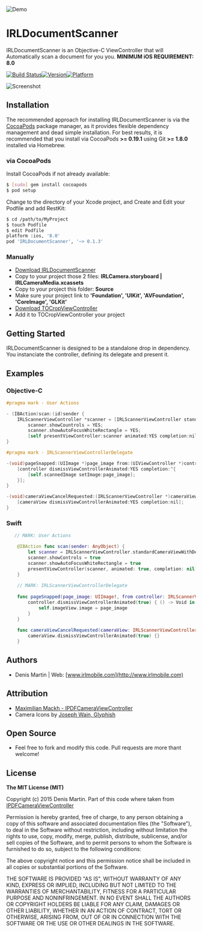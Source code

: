 ![Demo](https://github.com/charlymr/IRLDocumentScanner/blob/master/Medias/iphone-scan.gif?raw=true)

# IRLDocumentScanner

IRLDocumentScanner is an Objective-C ViewController that will Automatically scan a document for you you.
**MINIMUM iOS REQUIREMENT: 8.0**

[![Build Status](https://travis-ci.org/charlymr/IRLDocumentScanner.svg?branch=master)](https://travis-ci.org/charlymr/IRLDocumentScanner)[![Version](https://img.shields.io/cocoapods/v/IRLDocumentScanner.svg?style=flat)](http://cocoapods.org/pods/IRLDocumentScanner)[![Platform](https://img.shields.io/cocoapods/p/IRLDocumentScanner.svg?style=flat)](http://cocoapods.org/pods/IRLDocumentScanner)

![Screenshot](https://github.com/charlymr/IRLDocumentScanner/blob/master/Medias/scan.jpg?raw=true)

## Installation

The recommended approach for installing IRLDocumentScanner is via the [CocoaPods](http://cocoapods.org/) package manager, as it provides flexible dependency management and dead simple installation. For best results, it is recommended that you install via CocoaPods **>= 0.19.1** using Git **>= 1.8.0** installed via Homebrew.

### via CocoaPods

Install CocoaPods if not already available:

``` bash
$ [sudo] gem install cocoapods
$ pod setup
```

Change to the directory of your Xcode project, and Create and Edit your Podfile and add RestKit:

``` bash
$ cd /path/to/MyProject
$ touch Podfile
$ edit Podfile
platform :ios, '8.0'
pod 'IRLDocumentScanner', '~> 0.1.3'
```

### Manually

- [Download IRLDocumentScanner](../../archive/master.zip)
- Copy to your project those 2 files: <strong> IRLCamera.storyboard | IRLCameraMedia.xcassets </strong>
- Copy to your project this folder: <strong> Source </strong>
- Make sure your project link to  <strong>  'Foundation', 'UIKit', 'AVFoundation', 'CoreImage',  'GLKit' </strong>
- [Download TOCropViewController](https://github.com/TimOliver/TOCropViewController/archive/2.0.7.zip)
- Add it to TOCropViewController your project


## Getting Started

IRLDocumentScanner is designed to be a standalone drop in dependency. You instanciate the controller, defining its delegate and present it.


## Examples

### Objective-C

```  objective-c
#pragma mark - User Actions

- (IBAction)scan:(id)sender {
    IRLScannerViewController *scanner = [IRLScannerViewController standardCameraViewWithDelegate:self];
        scanner.showCountrols = YES;
        scanner.showAutoFocusWhiteRectangle = YES;
        [self presentViewController:scanner animated:YES completion:nil];
}

#pragma mark - IRLScannerViewControllerDelegate

-(void)pageSnapped:(UIImage *)page_image from:(UIViewController *)controller {
    [controller dismissViewControllerAnimated:YES completion:^{
        [self.scannedImage setImage:page_image];
    }];
}

-(void)cameraViewCancelRequested:(IRLScannerViewController *)cameraView {
    [cameraView dismissViewControllerAnimated:YES completion:nil];
}
```

### Swift

``` Swift
   // MARK: User Actions

    @IBAction func scan(sender: AnyObject) {
        let scanner = IRLScannerViewController.standardCameraViewWithDelegate(self)
        scanner.showControls = true
        scanner.showAutoFocusWhiteRectangle = true
        presentViewController(scanner, animated: true, completion: nil)
    }
    
    // MARK: IRLScannerViewControllerDelegate
    
    func pageSnapped(page_image: UIImage!, from controller: IRLScannerViewController!) {
        controller.dismissViewControllerAnimated(true) { () -> Void in
            self.imageView.image = page_image
        }
    }
    
    func cameraViewCancelRequested(cameraView: IRLScannerViewController!) {
        cameraView.dismissViewControllerAnimated(true) {}
    }
```


## Authors

- Denis Martin | Web: [www.irlmobile.com](http://www.irlmobile.com)



## Attribution

- [Maximilian Mackh - IPDFCameraViewController](https://github.com/mmackh/IPDFCameraViewController)
- Camera Icons by [Joseph Wain, Glyphish](http://www.glyphish.com)


## Open Source

- Feel free to fork and modify this code. Pull requests are more thant welcome!



## License

**The MIT License (MIT)**

Copyright (c) 2015 Denis Martin. Part of this code where taken from [IPDFCameraViewController](https://github.com/mmackh/IPDFCameraViewController)

Permission is hereby granted, free of charge, to any person obtaining a copy
of this software and associated documentation files (the "Software"), to deal
in the Software without restriction, including without limitation the rights
to use, copy, modify, merge, publish, distribute, sublicense, and/or sell
copies of the Software, and to permit persons to whom the Software is
furnished to do so, subject to the following conditions:

The above copyright notice and this permission notice shall be included in
all copies or substantial portions of the Software.

THE SOFTWARE IS PROVIDED "AS IS", WITHOUT WARRANTY OF ANY KIND, EXPRESS OR
IMPLIED, INCLUDING BUT NOT LIMITED TO THE WARRANTIES OF MERCHANTABILITY,
FITNESS FOR A PARTICULAR PURPOSE AND NONINFRINGEMENT. IN NO EVENT SHALL THE
AUTHORS OR COPYRIGHT HOLDERS BE LIABLE FOR ANY CLAIM, DAMAGES OR OTHER
LIABILITY, WHETHER IN AN ACTION OF CONTRACT, TORT OR OTHERWISE, ARISING FROM,
OUT OF OR IN CONNECTION WITH THE SOFTWARE OR THE USE OR OTHER DEALINGS IN
THE SOFTWARE.

